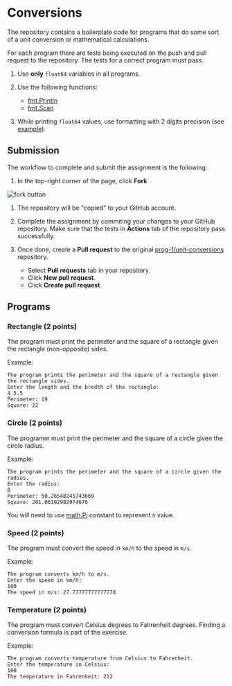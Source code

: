 # Conversions

The repository contains a boilerplate code for programs that do some sort of a
unit conversion or mathematical calculations.

For each program there are tests being executed on the push and pull request to
the repository. The tests for a correct program must pass.

1. Use **only** `float64` variables in all programs.

1. Use the following functions:

   * [fmt.Println](https://pkg.go.dev/fmt#Println)
   * [fmt.Scan](https://pkg.go.dev/fmt#Scan)

1. While printing `float64` values, use formatting with 2 digits precision (see [example](https://play.golang.org/p/m7miCyzIaie)).

## Submission

The workflow to complete and submit the assignment is the following:

1. In the top-right corner of the page, click **Fork**

![fork button](https://docs.github.com/assets/images/help/repository/fork_button.jpg)

1. The repository will be "copied" to your GitHub account.

1. Complete the assignment by commiting your changes to your GitHub repository.
   Make sure that the tests in **Actions** tab of the repository pass successfully.

1. Once done, create a **Pull request** to the original [prog-1/unit-conversions](https://github.com/prog-1/unit-conversions) repository.

   * Select **Pull requests** tab in your repository.
   * Click **New pull request**.
   * Click **Create pull request**.

## Programs

### Rectangle (2 points)

The program must print the perimeter and the square of a rectangle given the
rectangle (non-opposite) sides.

Example:

```
The program prints the perimeter and the square of a rectangle given the rectangle sides.
Enter the length and the bredth of the rectangle:
4 5.5
Perimeter: 19
Square: 22
```

### Circle (2 points)

The programm must print the perimeter and the square of a circle given the
circle radius.

Example:

```
The program prints the perimeter and the square of a circle given the radius.
Enter the radius:
8
Perimeter: 50.26548245743669
Square: 201.06192982974676
```

You will need to use [math.Pi](https://pkg.go.dev/math#pkg-constants) constant to represent `π` value.

### Speed (2 points)

The program must convert the speed in `km/h` to the speed in `m/s`.

Example:

```
The program converts km/h to m/s.
Enter the speed in km/h:
100
The speed in m/s: 27.77777777777778
```

### Temperature (2 points)

The program must convert Celsius degrees to Fahrenheit degrees. Finding a
conversion formula is part of the exercise.

Example:

```
The program converts temperature from Celsius to Fahrenheit.
Enter the temperature in Celsius:
100
The temperature in Fahrenheit: 212
```
